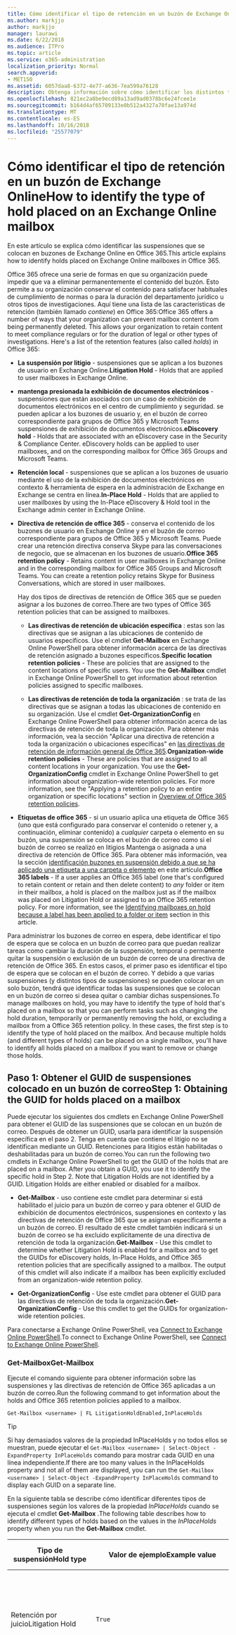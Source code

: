 ```yaml
---
title: Cómo identificar el tipo de retención en un buzón de Exchange Online
ms.author: markjjo
author: markjjo
manager: laurawi
ms.date: 6/22/2018
ms.audience: ITPro
ms.topic: article
ms.service: o365-administration
localization_priority: Normal
search.appverid:
- MET150
ms.assetid: 6057daa8-6372-4e77-a636-7ea599a76128
description: Obtenga información sobre cómo identificar los distintos tipos de espera que se puede colocar en un buzón de Office 365. Estos tipos de suspensiones incluyen juicio, suspensiones de exhibición de documentos electrónicos y las directivas de retención de Office 365. También se puede determinar si un usuario se ha excluido de una directiva de retención de toda la organización
ms.openlocfilehash: 821ec2a8be9ecd89a13ad9ad0378bc6e24fcee1e
ms.sourcegitcommit: b164d4af65709133e0b512a4327a70fae13a974d
ms.translationtype: MT
ms.contentlocale: es-ES
ms.lasthandoff: 10/16/2018
ms.locfileid: "25577079"
---
```

# <a name="how-to-identify-the-type-of-hold-placed-on-an-exchange-online-mailbox"></a><span data-ttu-id="5d294-105">Cómo identificar el tipo de retención en un buzón de Exchange Online</span><span class="sxs-lookup"><span data-stu-id="5d294-105">How to identify the type of hold placed on an Exchange Online mailbox</span></span>

<span data-ttu-id="5d294-106">En este artículo se explica cómo identificar las suspensiones que se colocan en buzones de Exchange Online en Office 365.</span><span class="sxs-lookup"><span data-stu-id="5d294-106">This article explains how to identify holds placed on Exchange Online mailboxes in Office 365.</span></span>

<span data-ttu-id="5d294-p102">Office 365 ofrece una serie de formas en que su organización puede impedir que va a eliminar permanentemente el contenido del buzón. Esto permite a su organización conservar el contenido para satisfacer habituales de cumplimiento de normas o para la duración del departamento jurídico u otros tipos de investigaciones. Aquí tiene una lista de las características de retención (también llamado *contiene*) en Office 365:</span><span class="sxs-lookup"><span data-stu-id="5d294-p102">Office 365 offers a number of ways that your organization can prevent mailbox content from being permanently deleted. This allows your organization to retain content to meet compliance regulars or for the duration of legal or other types of investigations. Here's a list of the retention features (also called *holds*) in Office 365:</span></span>

- <span data-ttu-id="5d294-110">**La suspensión por litigio** - suspensiones que se aplican a los buzones de usuario en Exchange Online.</span><span class="sxs-lookup"><span data-stu-id="5d294-110">**Litigation Hold** - Holds that are applied to user mailboxes in Exchange Online.</span></span>

- <span data-ttu-id="5d294-p103">**mantenga presionada la exhibición de documentos electrónicos** - suspensiones que están asociados con un caso de exhibición de documentos electrónicos en el centro de cumplimiento y seguridad. se pueden aplicar a los buzones de usuario y, en el buzón de correo correspondiente para grupos de Office 365 y Microsoft Teams suspensiones de exhibición de documentos electrónicos.</span><span class="sxs-lookup"><span data-stu-id="5d294-p103">**eDiscovery hold** - Holds that are associated with an eDiscovery case in the Security & Compliance Center. eDiscovery holds can be applied to user mailboxes, and on the corresponding mailbox for Office 365 Groups and Microsoft Teams.</span></span>

- <span data-ttu-id="5d294-113">**Retención local** - suspensiones que se aplican a los buzones de usuario mediante el uso de la exhibición de documentos electrónicos en contexto & herramienta de espera en la administración de Exchange en Exchange se centra en línea.</span><span class="sxs-lookup"><span data-stu-id="5d294-113">**In-Place Hold** - Holds that are applied to user mailboxes by using the In-Place eDiscovery & Hold tool in the Exchange admin center in Exchange Online.</span></span>

- <span data-ttu-id="5d294-p104">**Directiva de retención de office 365** - conserva el contenido de los buzones de usuario en Exchange Online y en el buzón de correo correspondiente para grupos de Office 365 y Microsoft Teams. Puede crear una retención directiva conserva Skype para las conversaciones de negocio, que se almacenan en los buzones de usuario.</span><span class="sxs-lookup"><span data-stu-id="5d294-p104">**Office 365 retention policy** - Retains content in user mailboxes in Exchange Online and in the corresponding mailbox for Office 365 Groups and Microsoft Teams. You can create a retention policy retains Skype for Business Conversations, which are stored in user mailboxes.</span></span>

  <span data-ttu-id="5d294-116">Hay dos tipos de directivas de retención de Office 365 que se pueden asignar a los buzones de correo.</span><span class="sxs-lookup"><span data-stu-id="5d294-116">There are two types of Office 365 retention policies that can be assigned to mailboxes.</span></span>

    - <span data-ttu-id="5d294-p105">**Las directivas de retención de ubicación específica** : estas son las directivas que se asignan a las ubicaciones de contenido de usuarios específicos. Use el cmdlet **Get-Mailbox** en Exchange Online PowerShell para obtener información acerca de las directivas de retención asignado a buzones específicos.</span><span class="sxs-lookup"><span data-stu-id="5d294-p105">**Specific location retention policies** - These are policies that are assigned to the content locations of specific users. You use the **Get-Mailbox** cmdlet in Exchange Online PowerShell to get information about retention policies assigned to specific mailboxes.</span></span>

    - <span data-ttu-id="5d294-p106">**Las directivas de retención de toda la organización** : se trata de las directivas que se asignan a todas las ubicaciones de contenido en su organización. Use el cmdlet **Get-OrganizationConfig** en Exchange Online PowerShell para obtener información acerca de las directivas de retención de toda la organización. Para obtener más información, vea la sección "Aplicar una directiva de retención a toda la organización o ubicaciones específicas" en [las directivas de retención de información general de Office 365](retention-policies.md#applying-a-retention-policy-to-an-entire-organization-or-specific-locations).</span><span class="sxs-lookup"><span data-stu-id="5d294-p106">**Organization-wide retention policies** - These are policies that are assigned to all content locations in your organization. You use the **Get-OrganizationConfig** cmdlet in Exchange Online PowerShell to get information about organization-wide retention policies. For more information, see the "Applying a retention policy to an entire organization or specific locations" section in [Overview of Office 365 retention policies](retention-policies.md#applying-a-retention-policy-to-an-entire-organization-or-specific-locations).</span></span>

- <span data-ttu-id="5d294-p107">**Etiquetas de office 365** - si un usuario aplica una etiqueta de Office 365 (uno que está configurado para conservar el contenido o retener y, a continuación, eliminar contenido) a *cualquier* carpeta o elemento en su buzón, una suspensión se coloca en el buzón de correo como si el buzón de correo se realizó en litigios Mantenga o asignada a una directiva de retención de Office 365. Para obtener más información, vea la sección [identificación buzones en suspensión debido a que se ha aplicado una etiqueta a una carpeta o elemento](#identifying-mailboxes-on-hold-because-a-label-has-been-applied-to-a-folder-or-item) en este artículo.</span><span class="sxs-lookup"><span data-stu-id="5d294-p107">**Office 365 labels** - If a user applies an Office 365 label (one that's configured to retain content or retain and then delete content) to *any* folder or item in their mailbox, a hold is placed on the mailbox just as if the mailbox was placed on Litigation Hold or assigned to an Office 365 retention policy. For more information, see the [Identifying mailboxes on hold because a label has been applied to a folder or item](#identifying-mailboxes-on-hold-because-a-label-has-been-applied-to-a-folder-or-item) section in this article.</span></span>

<span data-ttu-id="5d294-p108">Para administrar los buzones de correo en espera, debe identificar el tipo de espera que se coloca en un buzón de correo para que puedan realizar tareas como cambiar la duración de la suspensión, temporal o permanente quitar la suspensión o exclusión de un buzón de correo de una directiva de retención de Office 365. En estos casos, el primer paso es identificar el tipo de espera que se colocan en el buzón de correo. Y debido a que varias suspensiones (y distintos tipos de suspensiones) se pueden colocar en un solo buzón, tendrá que identificar todas las suspensiones que se colocan en un buzón de correo si desea quitar o cambiar dichas suspensiones.</span><span class="sxs-lookup"><span data-stu-id="5d294-p108">To manage mailboxes on hold, you may have to identify the type of hold that's placed on a mailbox so that you can perform tasks such as changing the hold duration, temporarily or permanently removing the hold, or excluding a mailbox from a Office 365 retention policy. In these cases, the first step is to identify the type of hold placed on the mailbox. And because multiple holds (and different types of holds) can be placed on a single mailbox, you'll have to identify all holds placed on a mailbox if you want to remove or change those holds.</span></span>

## <a name="step-1-obtaining-the-guid-for-holds-placed-on-a-mailbox"></a><span data-ttu-id="5d294-127">Paso 1: Obtener el GUID de suspensiones colocado en un buzón de correo</span><span class="sxs-lookup"><span data-stu-id="5d294-127">Step 1: Obtaining the GUID for holds placed on a mailbox</span></span>

<span data-ttu-id="5d294-p109">Puede ejecutar los siguientes dos cmdlets en Exchange Online PowerShell para obtener el GUID de las suspensiones que se colocan en un buzón de correo. Después de obtener un GUID, usarla para identificar la suspensión específica en el paso 2. Tenga en cuenta que contiene el litigio no se identifican mediante un GUID. Retenciones para litigios están habilitadas o deshabilitadas para un buzón de correo.</span><span class="sxs-lookup"><span data-stu-id="5d294-p109">You can run the following two cmdlets in Exchange Online PowerShell to get the GUID of the holds that are placed on a mailbox. After you obtain a GUID, you use it to identify the specific hold in Step 2. Note that Litigation Holds are not identified by a GUID. Litigation Holds are either enabled or disabled for a mailbox.</span></span>

- <span data-ttu-id="5d294-p110">**Get-Mailbox** - uso contiene este cmdlet para determinar si está habilitado el juicio para un buzón de correo y para obtener el GUID de exhibición de documentos electrónicos, suspensiones en contexto y las directivas de retención de Office 365 que se asignan específicamente a un buzón de correo. El resultado de este cmdlet también indicará si un buzón de correo se ha excluido explícitamente de una directiva de retención de toda la organización.</span><span class="sxs-lookup"><span data-stu-id="5d294-p110">**Get-Mailbox** - Use this cmdlet to determine whether Litigation Hold is enabled for a mailbox and to get the GUIDs for eDiscovery holds, In-Place Holds, and Office 365 retention policies that are specifically assigned to a mailbox. The output of this cmdlet will also indicate if a mailbox has been explicitly excluded from an organization-wide retention policy.</span></span>

- <span data-ttu-id="5d294-134">**Get-OrganizationConfig** - Use este cmdlet para obtener el GUID para las directivas de retención de toda la organización.</span><span class="sxs-lookup"><span data-stu-id="5d294-134">**Get-OrganizationConfig** - Use this cmdlet to get the GUIDs for organization-wide retention policies.</span></span>

<span data-ttu-id="5d294-135">Para conectarse a Exchange Online PowerShell, vea [Connect to Exchange Online PowerShell](https://docs.microsoft.com/powershell/exchange/exchange-online/connect-to-exchange-online-powershell/connect-to-exchange-online-powershell?view=exchange-ps).</span><span class="sxs-lookup"><span data-stu-id="5d294-135">To connect to Exchange Online PowerShell, see [Connect to Exchange Online PowerShell](https://docs.microsoft.com/powershell/exchange/exchange-online/connect-to-exchange-online-powershell/connect-to-exchange-online-powershell?view=exchange-ps).</span></span>

### <a name="get-mailbox"></a><span data-ttu-id="5d294-136">Get-Mailbox</span><span class="sxs-lookup"><span data-stu-id="5d294-136">Get-Mailbox</span></span>

<span data-ttu-id="5d294-137">Ejecute el comando siguiente para obtener información sobre las suspensiones y las directivas de retención de Office 365 aplicadas a un buzón de correo.</span><span class="sxs-lookup"><span data-stu-id="5d294-137">Run the following command to get information about the holds and Office 365 retention policies applied to a mailbox.</span></span>

```
Get-Mailbox <username> | FL LitigationHoldEnabled,InPlaceHolds
```

> [!TIP]
> <span data-ttu-id="5d294-138">Si hay demasiados valores de la propiedad InPlaceHolds y no todos ellos se muestran, puede ejecutar el `Get-Mailbox <username> | Select-Object -ExpandProperty InPlaceHolds` comando para mostrar cada GUID en una línea independiente.</span><span class="sxs-lookup"><span data-stu-id="5d294-138">If there are too many values in the InPlaceHolds property and not all of them are displayed, you can run the `Get-Mailbox <username> | Select-Object -ExpandProperty InPlaceHolds` command to display each GUID on a separate line.</span></span>

<span data-ttu-id="5d294-139">En la siguiente tabla se describe cómo identificar diferentes tipos de suspensiones según los valores de la propiedad *InPlaceHolds* cuando se ejecuta el cmdlet **Get-Mailbox** .</span><span class="sxs-lookup"><span data-stu-id="5d294-139">The following table describes how to identify different types of holds based on the values in the *InPlaceHolds* property when you run the **Get-Mailbox** cmdlet.</span></span>


|<span data-ttu-id="5d294-140">Tipo de suspensión</span><span class="sxs-lookup"><span data-stu-id="5d294-140">Hold type</span></span>  |<span data-ttu-id="5d294-141">Valor de ejemplo</span><span class="sxs-lookup"><span data-stu-id="5d294-141">Example value</span></span>  |<span data-ttu-id="5d294-142">Cómo identificar la suspensión</span><span class="sxs-lookup"><span data-stu-id="5d294-142">How to identify the hold</span></span>  |
|---------|---------|---------|
|<span data-ttu-id="5d294-143">Retención por juicio</span><span class="sxs-lookup"><span data-stu-id="5d294-143">Litigation Hold</span></span>     |    `True`     |     <span data-ttu-id="5d294-144">Juicio está habilitado para un buzón de correo si se establece la propiedad *LitigationHoldEnabled* en `True`.</span><span class="sxs-lookup"><span data-stu-id="5d294-144">Litigation Hold is enabled for a mailbox if the *LitigationHoldEnabled* property is set to `True`.</span></span>    |
|<span data-ttu-id="5d294-145">exhibición de documentos electrónicos</span><span class="sxs-lookup"><span data-stu-id="5d294-145">eDiscovery hold</span></span>     |  `UniH7d895d48-7e23-4a8d-8346-533c3beac15d`       |   <span data-ttu-id="5d294-p111">La *propiedad InPlaceHolds* contiene el GUID de cualquier suspensión asociado con un caso de exhibición de documentos electrónicos en el centro de cumplimiento y seguridad. Se puede decir esto es una exhibición de documentos electrónicos porque el GUID comienza por la `UniH` prefijo (que denota una retención unificada).</span><span class="sxs-lookup"><span data-stu-id="5d294-p111">The *InPlaceHolds property* contains the GUID of any hold associated with an eDiscovery case in the Security & Compliance Center. You can tell this is an eDiscovery hold because the GUID starts with the `UniH` prefix (which denotes a Unified Hold).</span></span>      |
|<span data-ttu-id="5d294-148">Retención en contexto</span><span class="sxs-lookup"><span data-stu-id="5d294-148">In-Place Hold</span></span>     |     `c0ba3ce811b6432a8751430937152491` <br/> <span data-ttu-id="5d294-149">o</span><span class="sxs-lookup"><span data-stu-id="5d294-149">or</span></span> <br/> `cld9c0a984ca74b457fbe4504bf7d3e00de`  |     <span data-ttu-id="5d294-p112">La propiedad *InPlaceHolds* contiene el GUID de la retención local que se coloca en el buzón de correo. Puede saber esto es una retención local porque el GUID no inicia con un prefijo o se inicia con el `cld` prefijo.</span><span class="sxs-lookup"><span data-stu-id="5d294-p112">The *InPlaceHolds* property contains the GUID of the In-Place Hold that's placed on the mailbox. You can tell this is an In-Place Hold because the GUID either doesn't start with a prefix or it starts with the `cld` prefix.</span></span>     |
|<span data-ttu-id="5d294-152">Directiva de retención de Office 365 aplicado específicamente para el buzón de correo</span><span class="sxs-lookup"><span data-stu-id="5d294-152">Office 365 retention policy specifically applied to the mailbox</span></span>     |    `mbxcdbbb86ce60342489bff371876e7f224:1` <br/> <span data-ttu-id="5d294-153">o</span><span class="sxs-lookup"><span data-stu-id="5d294-153">or</span></span> <br/> `skp127d7cf1076947929bf136b7a2a8c36f:3`     |     <span data-ttu-id="5d294-p113">La propiedad InPlaceHolds contiene el GUID de cualquier directiva de retención de ubicación específica que se aplica a los buzones de correo. Puede identificar las directivas de retención porque el GUID comienza por la `mbx` o la `skp` prefijo. El `skp` prefijo indica que la directiva de retención se aplica a Skype para conversaciones de negocios en el buzón del usuario.</span><span class="sxs-lookup"><span data-stu-id="5d294-p113">The InPlaceHolds property contains GUIDs of any specific location retention policy that's applied to the mailbox. You can identify retention policies because the GUID starts with the `mbx` or the `skp` prefix. The `skp` prefix indicates that the retention policy is applied to Skype for Business conversations in the user's mailbox.</span></span>    |
|<span data-ttu-id="5d294-157">Excluido de una directiva de retención de Office 365 de toda la organización</span><span class="sxs-lookup"><span data-stu-id="5d294-157">Excluded from an organization-wide Office 365 retention policy</span></span>     |   `-mbxe9b52bf7ab3b46a286308ecb29624696`      |     <span data-ttu-id="5d294-158">Si un buzón de correo está excluido de una directiva de retención de Office 365 de toda la organización, el GUID para el buzón de correo se excluye de la directiva de retención se muestra en la propiedad InPlaceHolds y se identifica con el `-mbx` prefijo.</span><span class="sxs-lookup"><span data-stu-id="5d294-158">If a mailbox is excluded from an organization-wide Office 365 retention policy, the GUID for the retention policy the mailbox is excluded from is displayed in the InPlaceHolds property and is identified by the `-mbx` prefix.</span></span>    |

### <a name="get-organizationconfig"></a><span data-ttu-id="5d294-159">Get-OrganizationConfig</span><span class="sxs-lookup"><span data-stu-id="5d294-159">Get-OrganizationConfig</span></span>
<span data-ttu-id="5d294-p114">Si la propiedad *InPlaceHolds* está vacía cuando se ejecuta el cmdlet **Get-Mailbox** , todavía puede haber uno o más toda la organización Office 365 aplicadas políticas de retención para el buzón de correo. Ejecute el siguiente comando en Exchange Online PowerShell para obtener una lista de GUID para las directivas de retención de Office 365 de toda la organización.</span><span class="sxs-lookup"><span data-stu-id="5d294-p114">If the *InPlaceHolds* property is empty when you run the **Get-Mailbox** cmdlet, there still may be one or more organization-wide Office 365 retention policies applied to the mailbox. Run the following command in Exchange Online PowerShell to get a list of GUIDs for organization-wide Office 365 retention policies.</span></span>

```
Get-OrganizationConfig | FL InPlaceHolds
```

> [!TIP]
> <span data-ttu-id="5d294-162">Si hay demasiados valores de la propiedad InPlaceHolds y no todos ellos se muestran, puede ejecutar el `Get-OrganizationConfig | Select-Object -ExpandProperty InPlaceHolds` comando para mostrar cada GUID en una línea independiente.</span><span class="sxs-lookup"><span data-stu-id="5d294-162">If there are too many values in the InPlaceHolds property and not all of them are displayed, you can run the `Get-OrganizationConfig | Select-Object -ExpandProperty InPlaceHolds` command to display each GUID on a separate line.</span></span>

<span data-ttu-id="5d294-163">En la siguiente tabla se describe los distintos tipos de suspensiones de toda la organización y cómo identificar cada tipo de basado en los GUID contenidos en la propiedad *InPlaceHolds* cuando se ejecuta el cmdlet **Get-OrganizationConfig** .</span><span class="sxs-lookup"><span data-stu-id="5d294-163">The following table describes the different types of organization-wide holds and how to identify each type based on the GUIDs contained in *InPlaceHolds* property when you run the **Get-OrganizationConfig** cmdlet.</span></span>


|<span data-ttu-id="5d294-164">Tipo de suspensión</span><span class="sxs-lookup"><span data-stu-id="5d294-164">Hold type</span></span>  |<span data-ttu-id="5d294-165">Valor de ejemplo</span><span class="sxs-lookup"><span data-stu-id="5d294-165">Example value</span></span>  |<span data-ttu-id="5d294-166">Descripción</span><span class="sxs-lookup"><span data-stu-id="5d294-166">Description</span></span>  |
|---------|---------|---------|
|<span data-ttu-id="5d294-167">Las directivas de retención 365 de Office que aplican a los buzones de Exchange, carpetas públicas de Exchange y los equipos de chats</span><span class="sxs-lookup"><span data-stu-id="5d294-167">Office 365 retention policies applied to Exchange mailboxes, Exchange public folders, and Teams chats</span></span>    |      `mbx7cfb30345d454ac0a989ab3041051209:2`   |   <span data-ttu-id="5d294-p115">Las directivas de retención de toda la organización se aplicarán a los buzones de Exchange, carpetas públicas de Exchange, y chats 1xN en Microsoft Teams se identifican mediante los GUID que comienzan con la `mbx` prefijo. Tenga en cuenta que 1xN chats se almacenan en el buzón de correo de los participantes de chat individuales.</span><span class="sxs-lookup"><span data-stu-id="5d294-p115">Organization-wide retention policies applied to Exchange mailboxes, Exchange public folders, and 1xN chats in Microsoft Teams are identified by GUIDs that start with the `mbx` prefix. Note that 1xN chats are stored in the mailbox of the individual chat participants.</span></span>      |
|<span data-ttu-id="5d294-170">Aplicada a los mensajes de canal de Office 365 grupos y equipos de la directiva de retención 365 de Office</span><span class="sxs-lookup"><span data-stu-id="5d294-170">Office 365 retention policy applied to Office 365 Groups and Teams channel messages</span></span>     |   `grp1a0a132ee8944501a4bb6a452ec31171:3`      |    <span data-ttu-id="5d294-p116">Las directivas de retención de toda la organización aplicadas a los grupos de Office 365 y los mensajes de canal en Microsoft Teams se identifican mediante los GUID que comienzan con la `grp` prefijo. Tenga en cuenta que los mensajes del canal se almacenan en el buzón de correo de grupo que está asociada con un Team de Microsoft.</span><span class="sxs-lookup"><span data-stu-id="5d294-p116">Organization-wide retention policies applied to Office 365 groups and channel messages in Microsoft Teams are identified by GUIDs that start with the `grp` prefix. Note that channel messages are stored in the group mailbox that is associated with a Microsoft Team.</span></span>     |

<span data-ttu-id="5d294-173">Para obtener más información las directivas de retención aplicadas a Microsoft Teams, vea la sección "Ubicación de los equipos" [información general de las directivas de retención](retention-policies.md#applying-a-retention-policy-to-an-entire-organization-or-specific-locations).</span><span class="sxs-lookup"><span data-stu-id="5d294-173">For more information retention policies applied to Microsoft Teams, see the "Teams location" section [Overview of retention policies](retention-policies.md#applying-a-retention-policy-to-an-entire-organization-or-specific-locations).</span></span>

### <a name="understanding-the-format-of-the-inplaceholds-value-for-retention-policies"></a><span data-ttu-id="5d294-174">Descripción del formato del valor de InPlaceHolds para las directivas de retención</span><span class="sxs-lookup"><span data-stu-id="5d294-174">Understanding the format of the InPlaceHolds value for retention policies</span></span>

<span data-ttu-id="5d294-p117">Además del prefijo (los buzones, skp o agrupados) que identifica un elemento en la propiedad InPlaceHolds como una directiva de retención de Office 365, el valor también contiene un sufijo que identifica el tipo de acción de retención que está configurada para la directiva. Por ejemplo, el sufijo de acción está resaltado en negrita en los siguientes ejemplos:</span><span class="sxs-lookup"><span data-stu-id="5d294-p117">In addition to the prefix (mbx, skp, or grp) that identifies an item in the InPlaceHolds property as an Office 365 retention policy, the value also contains a suffix that identifies the type of retention action that's configured for the policy. For example, the action suffix is highlighted in bold type in the following examples:</span></span>

   <span data-ttu-id="5d294-177">`skp127d7cf1076947929bf136b7a2a8c36f`**: 1**</span><span class="sxs-lookup"><span data-stu-id="5d294-177">`skp127d7cf1076947929bf136b7a2a8c36f`**:1**</span></span>

   <span data-ttu-id="5d294-178">`mbx7cfb30345d454ac0a989ab3041051209`**: 2**</span><span class="sxs-lookup"><span data-stu-id="5d294-178">`mbx7cfb30345d454ac0a989ab3041051209`**:2**</span></span>

   <span data-ttu-id="5d294-179">`grp1a0a132ee8944501a4bb6a452ec31171`**: 3**</span><span class="sxs-lookup"><span data-stu-id="5d294-179">`grp1a0a132ee8944501a4bb6a452ec31171`**:3**</span></span>

<span data-ttu-id="5d294-180">En la tabla siguiente define las tres acciones de retención posibles:</span><span class="sxs-lookup"><span data-stu-id="5d294-180">The following table defines the three possible retention actions:</span></span>

|<span data-ttu-id="5d294-181">Valor</span><span class="sxs-lookup"><span data-stu-id="5d294-181">Value</span></span>  |<span data-ttu-id="5d294-182">Descripción</span><span class="sxs-lookup"><span data-stu-id="5d294-182">Description</span></span>  |
|---------|---------|
|<span data-ttu-id="5d294-183">**1**</span><span class="sxs-lookup"><span data-stu-id="5d294-183">**1**</span></span>     | <span data-ttu-id="5d294-184">Indica que la directiva de retención está configurada para eliminar los elementos; la directiva no conserva elementos.</span><span class="sxs-lookup"><span data-stu-id="5d294-184">Indicates the retention policy is configured to delete items; the policy doesn't retain items.</span></span>        |
|<span data-ttu-id="5d294-185">**2**</span><span class="sxs-lookup"><span data-stu-id="5d294-185">**2**</span></span>    |    <span data-ttu-id="5d294-186">Indica que la directiva de retención está configurada para retener elementos; la directiva de no elimina elementos después de que expire el período de retención.</span><span class="sxs-lookup"><span data-stu-id="5d294-186">Indicates the retention policy is configured to hold items; the policy doesn't delete items after the retention period expires.</span></span>     |
|<span data-ttu-id="5d294-187">**3**</span><span class="sxs-lookup"><span data-stu-id="5d294-187">**3**</span></span>     |   <span data-ttu-id="5d294-188">Indica que la directiva de retención está configurada para retener elementos y, a continuación, eliminarlos después de que expire el período de retención.</span><span class="sxs-lookup"><span data-stu-id="5d294-188">Indicates the retention policy is configured to hold items and then delete them after the retention period expires.</span></span>      |

<span data-ttu-id="5d294-189">Para obtener más información acerca de las acciones de retención, consulte la sección "Conservar el contenido para un período de tiempo específico" en [información general de las directivas de retención](retention-policies.md#retaining-content-for-a-specific-period-of-time).</span><span class="sxs-lookup"><span data-stu-id="5d294-189">For more information about retention actions, see the "Retaining content for a specific period of time" section in [Overview of retention policies](retention-policies.md#retaining-content-for-a-specific-period-of-time).</span></span>
   
## <a name="step-2-using-the-guid-to-identify-the-hold"></a><span data-ttu-id="5d294-190">Paso 2: Utilizando el GUID para identificar la suspensión</span><span class="sxs-lookup"><span data-stu-id="5d294-190">Step 2: Using the GUID to identify the hold</span></span>

<span data-ttu-id="5d294-p118">Después de obtener el GUID de una suspensión a la que se aplica a un buzón de correo, el siguiente paso es usar ese GUID para identificar la suspensión. Las secciones siguientes muestran cómo se identifica el nombre de la suspensión (y otra información) mediante el uso de la suspensión GUID.</span><span class="sxs-lookup"><span data-stu-id="5d294-p118">After you obtain the GUID for a hold that is applied to a mailbox, the next step is to use that GUID to identify the hold. The following sections show how to identify the name of the hold (and other information) by using the hold GUID.</span></span>

### <a name="ediscovery-holds"></a><span data-ttu-id="5d294-193">suspensiones de exhibición de documentos electrónicos</span><span class="sxs-lookup"><span data-stu-id="5d294-193">eDiscovery holds</span></span>

<span data-ttu-id="5d294-p119">Ejecute los siguientes comandos en seguridad y cumplimiento centro de PowerShell para identificar una exhibición de documentos electrónicos que se aplican a los buzones de correo. Usar el GUID (sin incluir el prefijo UniH) para la exhibición de documentos electrónicos espera que ha identificado en el paso 1. El primer comando crea una variable que contiene información acerca de la suspensión; Esta variable se usa en los otros comandos. El segundo comando muestra el nombre de la suspensión está asociada con el caso de exhibición de documentos electrónicos. El tercer comando muestra el nombre de la suspensión y una lista de los buzones de a que la suspensión se aplica.</span><span class="sxs-lookup"><span data-stu-id="5d294-p119">Run the following commands in Security & Compliance Center PowerShell to identify an eDiscovery hold that's applied to the mailbox. Use the GUID (not including the UniH prefix) for the eDiscovery hold that you identified in Step 1. The first command creates a variable that contains information about the hold; this variable is used in the other commands. The second command displays the name of the eDiscovery case the hold is associated with. The third command displays the name of the hold and a list of the mailboxes the hold applies to.</span></span>

```
$CaseHold = Get-CaseHoldPolicy <hold GUID without prefix>
```

```
Get-ComplianceCase $CaseHold.CaseId | FL Name
```

```
$CaseHold | FL Name,ExchangeLocation
```

<span data-ttu-id="5d294-199">Para conectarse a la seguridad y cumplimiento de normas centro de PowerShell, vea [Connect to Office 365 seguridad & PowerShell de centro de cumplimiento](https://docs.microsoft.com/powershell/exchange/office-365-scc/connect-to-scc-powershell/connect-to-scc-powershell?view=exchange-ps).</span><span class="sxs-lookup"><span data-stu-id="5d294-199">To connect to Security & Compliance Center PowerShell, see  [Connect to Office 365 Security & Compliance Center PowerShell](https://docs.microsoft.com/powershell/exchange/office-365-scc/connect-to-scc-powershell/connect-to-scc-powershell?view=exchange-ps).</span></span>

### <a name="in-place-holds"></a><span data-ttu-id="5d294-200">Retenciones locales</span><span class="sxs-lookup"><span data-stu-id="5d294-200">In-Place Holds</span></span>

<span data-ttu-id="5d294-p120">Ejecute el siguiente comando en Exchange Online PowerShell para identificar la retención local que se aplica a los buzones de correo. Utilice el GUID para la retención local que ha identificado en el paso 1. El comando muestra el nombre de la suspensión y una lista de los buzones de a que la suspensión se aplica.</span><span class="sxs-lookup"><span data-stu-id="5d294-p120">Run the following command in Exchange Online PowerShell to identify the In-Place Hold that's applied to the mailbox. Use the GUID for the In-Place Hold that you identified in Step 1. The command displays the name of the hold and a list of the mailboxes the hold applies to.</span></span>

```
Get-MailboxSearch -InPlaceHoldIdentity <hold GUID> | FL Name,SourceMailboxes
```
<span data-ttu-id="5d294-204">Tenga en cuenta que si el GUID para la retención local se inicia con el `cld` prefix, no olvide incluir el prefijo al ejecutar el comando anterior.</span><span class="sxs-lookup"><span data-stu-id="5d294-204">Note that if the GUID for the In-Place Hold starts with the `cld` prefix, be sure to include the prefix when running the previous command.</span></span>

### <a name="office-365-retention-policies"></a><span data-ttu-id="5d294-205">Directivas de retención de Office 365</span><span class="sxs-lookup"><span data-stu-id="5d294-205">Office 365 retention policies</span></span>

<span data-ttu-id="5d294-p121">Ejecute el siguiente comando en PowerShell de centro de cumplimiento y seguridad a la identidad de la directiva de retención de Office 365 (ubicación específico o de toda la organización) que se aplica a los buzones de correo. Utilice el GUID (sin incluir el prefijo de los buzones, skp o agrupados o el sufijo de acción) que ha identificado en el paso 1.</span><span class="sxs-lookup"><span data-stu-id="5d294-p121">Run the following command in Security & Compliance Center PowerShell to identity the Office 365 retention policy (organization-wide or specific location) that's applied to the mailbox. Use the GUID (not including the mbx, skp, or grp prefix or the action suffix) that you identified in Step 1.</span></span>

```
Get-RetentionCompliancePolicy <hold GUID without prefix or suffix> -DistributionDetail  | FL Name,*Location
```

## <a name="identifying-mailboxes-on-hold-because-a-label-has-been-applied-to-a-folder-or-item"></a><span data-ttu-id="5d294-208">Identificación de buzones en suspensión debido a que se ha aplicado una etiqueta a una carpeta o elemento</span><span class="sxs-lookup"><span data-stu-id="5d294-208">Identifying mailboxes on hold because a label has been applied to a folder or item</span></span>

<span data-ttu-id="5d294-p122">Cada vez que un usuario aplica una etiqueta que está configurada para conservar el contenido o retener y, a continuación, eliminar contenido a una carpeta o elemento en su buzón, la propiedad del buzón de correo de *ComplianceTagHoldApplied* se establece en **True**. Cuando esto sucede, se considera que el buzón se encuentra en suspensión, como si se colocan en suspensión por litigio o asignado a una directiva de retención de Office 365. Cuando la propiedad *ComplianceTagHoldApplied* se establece en **True**, es posible que se producen las siguientes acciones:</span><span class="sxs-lookup"><span data-stu-id="5d294-p122">Whenever a user applies a label that's configured to retain content or retain and then delete content to any folder or item in their mailbox, the *ComplianceTagHoldApplied* mailbox property is set to **True**. When this happens, the mailbox is considered to be on hold, just as if it was placed on Litigation Hold or assigned to an Office 365 retention policy. When the *ComplianceTagHoldApplied* property is set to **True**, the following things may occur:</span></span>

- <span data-ttu-id="5d294-212">Si se elimina el buzón de correo o cuenta de usuario de Office 365 del usuario, el buzón de correo se convierte en un [buzón de correo inactivo](inactive-mailboxes-in-office-365.md).</span><span class="sxs-lookup"><span data-stu-id="5d294-212">If the mailbox or the user's Office 365 user account is deleted, the mailbox becomes an [inactive mailbox](inactive-mailboxes-in-office-365.md).</span></span>
- <span data-ttu-id="5d294-213">No podrá deshabilitar el buzón (el buzón principal o el buzón de archivo, si está habilitada).</span><span class="sxs-lookup"><span data-stu-id="5d294-213">You won't be able to disable the mailbox (either the primary mailbox or the archive mailbox, if it's enabled).</span></span>
- <span data-ttu-id="5d294-p123">Los elementos en el buzón de correo pueden conservarse durante más tiempo de lo esperado. Esto es debido a que el buzón se encuentra en suspensión y, por tanto, no hay elementos se eliminarán permanentemente (purga).</span><span class="sxs-lookup"><span data-stu-id="5d294-p123">Items in the mailbox may be retained longer than expected. This is because the mailbox is on hold and therefore no items will be permanently deleted (purged).</span></span>

<span data-ttu-id="5d294-216">Para ver el valor de la propiedad *ComplianceTagHoldApplied* , ejecute el siguiente comando en Exchange Online PowerShell:</span><span class="sxs-lookup"><span data-stu-id="5d294-216">To view the value of the *ComplianceTagHoldApplied* property, run the following command in Exchange Online PowerShell:</span></span>

```
Get-Mailbox <username> |FL ComplianceTagHoldApplied
```

<span data-ttu-id="5d294-217">Para obtener más información acerca de las etiquetas, vea [información general de Office 365 etiquetas](labels.md).</span><span class="sxs-lookup"><span data-stu-id="5d294-217">For more information about labels, see [Overview of Office 365 labels](labels.md).</span></span>

## <a name="managing-mailboxes-on-delay-hold"></a><span data-ttu-id="5d294-218">Administrar buzones de correo en retraso de suspensión</span><span class="sxs-lookup"><span data-stu-id="5d294-218">Managing mailboxes on delay hold</span></span>

<span data-ttu-id="5d294-p124">Después de quita cualquier tipo de espera de un buzón de correo, el valor de la propiedad del buzón de correo de *DelayHoldApplied* se establece en **True**. Esto se produce la próxima vez que el Asistente para carpeta administrada procesa el buzón de correo y detecta que se ha quitado una suspensión. Esto se denomina un *retraso suspensión* y significa que la eliminación real de la suspensión se retrasa durante 30 días impedir que los datos que se eliminan permanentemente (purga) desde el buzón de correo. Esto da a los administradores una oportunidad para buscar o recuperar los elementos del buzón de correo que se purgarán después de que realmente se ha quitado la suspensión. Cuando se coloca una suspensión de retraso en el buzón de correo, el buzón aún se considera que esté en espera para una duración ilimitada, como si el buzón estaba en suspensión por litigio. Después de 30 días, expira la suspensión de retraso, y Office 365 automáticamente intenta quitar la suspensión de retraso (estableciendo la propiedad *DelayHoldApplied* en **False**) para que se quitarán realmente la suspensión. Después de la propiedad *DelayHoldApplied* en **False**, los elementos que están marcados para eliminación se purgarán la próxima vez que se procesa el buzón de correo mediante el Asistente para carpeta administrada.</span><span class="sxs-lookup"><span data-stu-id="5d294-p124">After any type of hold is removed from a mailbox, the value of the *DelayHoldApplied* mailbox property is set to **True**. This occurs the next time the Managed Folder Assistant processes the mailbox and detects that a hold has been removed. This is called a *delay hold* and means that the actual removal of the hold is delayed for 30 days to prevent data from being permanently deleted (purged) from the mailbox. This gives admins an opportunity to search for or recover mailbox items that will be purged after the hold is actually removed. When a delay hold is placed on the mailbox, the mailbox is still considered to be on hold for an unlimited duration, as if the mailbox was on Litigation Hold. After 30 days, the delay hold expires, and Office 365 will automatically attempt to remove the delay hold (by setting the *DelayHoldApplied* property to **False**) so that the hold will be actually removed. After the *DelayHoldApplied* property to **False**, items that are marked for removal will be purged the next time the mailbox is processed by the Managed Folder Assistant.</span></span>

<span data-ttu-id="5d294-226">Para ver el valor de la propiedad *DelayHoldApplied* para un buzón de correo, ejecute el siguiente comando en Exchange Online PowerShell.</span><span class="sxs-lookup"><span data-stu-id="5d294-226">To view the value for the *DelayHoldApplied* property for a mailbox, run the following command in Exchange Online PowerShell.</span></span>

```
Get-Mailbox <username> | FL DelayHoldApplied
```

<span data-ttu-id="5d294-227">Para quitar la suspensión de retraso antes de que expire, puede ejecutar el siguiente comando en Exchange Online PowerShell:</span><span class="sxs-lookup"><span data-stu-id="5d294-227">To remove the delay hold before it expires, you can run the following command in Exchange Online PowerShell:</span></span> 
 
```
Set-Mailbox <username> -RemoveDelayHoldApplied
```
<span data-ttu-id="5d294-228">Tenga en cuenta que debe ser asignado el rol de suspensión Legal en Exchange en línea para usar el parámetro *RemoveDelayHoldApplied*</span><span class="sxs-lookup"><span data-stu-id="5d294-228">Note that you must be assigned the Legal Hold role in Exchange Online to use the *RemoveDelayHoldApplied* parameter</span></span> 

<span data-ttu-id="5d294-229">Para quitar la suspensión de retraso en un buzón de correo inactivo, ejecute el siguiente comando en Exchange Online PowerShell:</span><span class="sxs-lookup"><span data-stu-id="5d294-229">To remove the delay hold on an inactive mailbox, run the following command in Exchange Online PowerShell:</span></span>

```
Set-Mailbox <DN or Exchange GUID> -InactiveMailbox -RemoveDelayHoldApplied
```

> [!TIP]
> <span data-ttu-id="5d294-p125">La mejor forma de especificar un buzón inactivo en el comando anterior es utilizar su valor de nombre distintivo (DN) o el GUID de Exchange. Con uno de estos valores ayuda a evitar la especificación accidentalmente el buzón incorrecto.</span><span class="sxs-lookup"><span data-stu-id="5d294-p125">The best way to specify an inactive mailbox in the previous command is to use its Distinguished Name or Exchange GUID value. Using one of these values helps prevent accidentally specifying the wrong mailbox.</span></span> 

## <a name="next-steps"></a><span data-ttu-id="5d294-232">Pasos siguientes</span><span class="sxs-lookup"><span data-stu-id="5d294-232">Next steps</span></span>

<span data-ttu-id="5d294-p126">Después de identificar las suspensiones que se aplican a un buzón de correo, puede realizar tareas como cambiar la duración de la suspensión, temporalmente o quitar de manera permanente la suspensión, o en el caso de las directivas de retención de Office 365, excluir un buzón inactivo de la directiva. Para obtener más información acerca de cómo realizar tareas relacionadas con las suspensiones, vea uno de los siguientes temas:</span><span class="sxs-lookup"><span data-stu-id="5d294-p126">After you identify the holds that are applied to a mailbox, you can perform tasks such as changing the duration of the hold, temporarily or permanently removing the hold, or in the case of Office 365 retention policies, excluding an inactive mailbox from the policy. For more information about performing tasks related to holds, see the one of the following topics:</span></span>

- <span data-ttu-id="5d294-p127">Ejecute el [Set-RetentionCompliancePolicy - AddExchangeLocationException \<buzón de usuario >](https://docs.microsoft.com/powershell/module/exchange/policy-and-compliance-retention/Set-RetentionCompliancePolicy?view=exchange-ps) command en seguridad y cumplimiento centro de PowerShell para excluir un buzón de correo de una directiva de retención de Office 365 de toda la organización. Tenga en cuenta que este comando sólo se puede usar para las directivas de retención donde el valor de la propiedad *ExchangeLocation* es igual a `All`.</span><span class="sxs-lookup"><span data-stu-id="5d294-p127">Run the [Set-RetentionCompliancePolicy -AddExchangeLocationException \<user mailbox>](https://docs.microsoft.com/powershell/module/exchange/policy-and-compliance-retention/Set-RetentionCompliancePolicy?view=exchange-ps) command in Security & Compliance Center PowerShell to exclude a mailbox from an organization-wide Office 365 retention policy. Note that this command can only be used for retention policies where the value for the *ExchangeLocation* property equals `All`.</span></span>

- <span data-ttu-id="5d294-237">Ejecute el [Set-Mailbox - ExcludeFromOrgHolds \<suspensión GUID sin prefijo o sufijo >](https://docs.microsoft.com/powershell/module/exchange/mailboxes/set-mailbox?view=exchange-ps) command en Exchange Online PowerShell para excluir un buzón inactivo de una directiva de retención de Office 365 de toda la organización.</span><span class="sxs-lookup"><span data-stu-id="5d294-237">Run the [Set-Mailbox -ExcludeFromOrgHolds \<hold GUID without prefix or suffix>](https://docs.microsoft.com/powershell/module/exchange/mailboxes/set-mailbox?view=exchange-ps) command in Exchange Online PowerShell to exclude an inactive mailbox from an organization-wide Office 365 retention policy.</span></span>

- [<span data-ttu-id="5d294-238">Cambiar la duración de retención para un buzón inactivo en Office 365</span><span class="sxs-lookup"><span data-stu-id="5d294-238">Change the hold duration for an inactive mailbox in Office 365</span></span>](change-the-hold-duration-for-an-inactive-mailbox.md)

- [<span data-ttu-id="5d294-239">Eliminar un buzón inactivo en Office 365</span><span class="sxs-lookup"><span data-stu-id="5d294-239">Delete an inactive mailbox in Office 365</span></span>](delete-an-inactive-mailbox.md)

- [<span data-ttu-id="5d294-240">Eliminar elementos de la carpeta de elementos recuperables de buzones en retención en la nube</span><span class="sxs-lookup"><span data-stu-id="5d294-240">Delete items in the Recoverable Items folder of cloud-based mailboxes on hold</span></span>](delete-items-in-the-recoverable-items-folder-of-mailboxes-on-hold.md)
